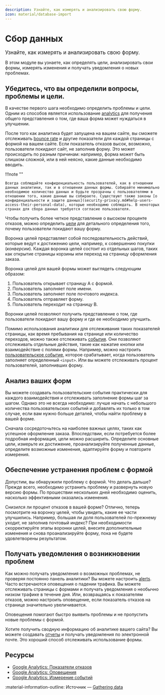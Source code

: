 ```yaml
---
description: Узнайте, как измерять и анализировать свою форму.
icon: material/database-import
---
```


# Сбор данных

<big>Узнайте, как измерять и анализировать свою форму.</big>

В этом модуле вы узнаете, как определять цели, анализировать свои формы, измерять изменения и получать уведомления о новых проблемах.

## Убедитесь, что вы определили вопросы, проблемы и цели.

В качестве первого шага необходимо определить проблемы и цели. Одним из способов является использование [analytics](testing.md#analytics) для получения общего представления о том, где ваша форма может нуждаться в улучшении.

После того как аналитика будет запущена на вашем сайте, вы сможете отслеживать [bounce rate](https://support.google.com/analytics/answer/1009409?hl=en) и другие показатели для каждой страницы с формой на вашем сайте. Если показатель отказов высок, возможно, пользователи покидают сайт, не заполнив форму. Это может происходить по разным причинам: например, форма может быть слишком сложной, или в ней неясно, какие данные необходимо вводить.

!!!note ""

    Всегда соблюдайте конфиденциальность пользователей, как в отношении данных аналитики, так и в отношении данных формы. Собирайте минимально необходимое количество данных и будьте прозрачны с пользователями в отношении того, какие данные вы собираете. Существуют также законы [о конфиденциальности и защите данных](security-privacy.md#help-users-access-their-personal-data), которые необходимо соблюдать. В некоторых странах для сбора данных требуется согласие пользователя.

Чтобы получить более четкое представление о высоком проценте отказов, можно определить [цели](https://support.google.com/analytics/answer/1012040) для детального определения того, почему пользователи покидают вашу форму.

Воронка целей представляет собой последовательность действий, которые ведут к достижению цели, например, к совершению покупки (_конверсии_). Каждая воронка целей состоит из отдельных шагов, таких как открытие страницы корзины или переход на страницу оформления заказа.

Воронка целей для вашей формы может выглядеть следующим образом:

1.  Пользователь открывает страницу A с формой.
2.  Пользователь заполняет поле имени.
3.  Пользователь заполняет поле почтового индекса.
4.  Пользователь отправляет форму.
5.  Пользователь переходит на страницу B.

Воронки целей позволяют получить представление о том, где пользователи покидают вашу форму и где ее необходимо улучшить.

Помимо использования аналитики для отслеживания таких показателей страницы, как время пребывания на странице или количество переходов, можно также отслеживать [события](https://support.google.com/analytics/answer/1033068?hl=en#zippy=%2Cin-this-article). Они позволяют отслеживать отдельные действия, такие как нажатие кнопки или взаимодействие с полями формы. Например, можно настроить [пользовательское событие](https://developers.google.com/analytics/devguides/collection/analyticsjs/events), которое срабатывает, когда пользователь заполняет определенный `<input>`. Или вы можете отслеживать процент пользователей, заполнивших форму.

## Анализ ваших форм

Вы можете создавать пользовательские события практически для каждого взаимодействия и отслеживать заполнение формы шаг за шагом. Однако это не всегда необходимо: лучше начать с небольшого количества пользовательских событий и добавлять их только в том случае, если вам нужно больше деталей, чтобы найти проблему в вашей форме.

Сначала сосредоточьтесь на наиболее важных целях, таких как успешное оформление заказа. Впоследствии, если потребуется более подробная информация, цели можно расширить. Определите основные цели, измерьте их достижение, проанализируйте полученные данные, определите возможные изменения, адаптируйте форму и повторите измерения.

## Обеспечение устранения проблем с формой

Допустим, вы обнаружили проблему с формой. Что делать дальше? Прежде всего, необходимо устранить проблему и развернуть новую версию формы. По прошествии нескольких дней необходимо оценить, насколько эффективными оказались изменения.

Снизился ли процент отказов в вашей форме? Отлично, теперь посмотрите на воронку целей, чтобы увидеть, какие ее части улучшились. Например, большая ли доля пользователей по-прежнему уходит, не заполнив почтовый индекс? При необходимости скорректируйте этапы воронки целей, внесите дополнительные изменения и снова проанализируйте форму, пока не будете удовлетворены результатом.

## Получать уведомления о возникновении проблем

Как можно получать уведомления о возможных проблемах, не проверяя постоянно панель аналитики? Вы можете настроить [alerts](https://support.google.com/analytics/answer/1033021). Часто встречаются оповещения о падении трафика. Вы можете отслеживать страницы с формами и получать уведомления о необычно низком трафике в течение дня. Или, возвращаясь к показателям отказов, можно настроить оповещение, если показатель отказов на странице значительно увеличивается.

Оповещения помогают быстро выявить проблемы и не пропустить новые проблемы с формой.

Хотите получить сводную информацию об аналитике вашего сайта? Вы можете создавать [отчеты](https://support.google.com/analytics/answer/1010054) и получать уведомления по электронной почте. Это хороший способ отслеживать использование формы.

## Ресурсы

-   [Google Analytics: Показатели отказов](https://support.google.com/analytics/answer/1009409?hl=en)
-   [Google Analytics: Оповещения](https://support.google.com/analytics/answer/1033021)
-   [Google Analytics: Измерение событий](https://developers.google.com/analytics/devguides/collection/analyticsjs/events)

:material-information-outline: Источник &mdash; [Gathering data](https://web.dev/learn/forms/data/)
